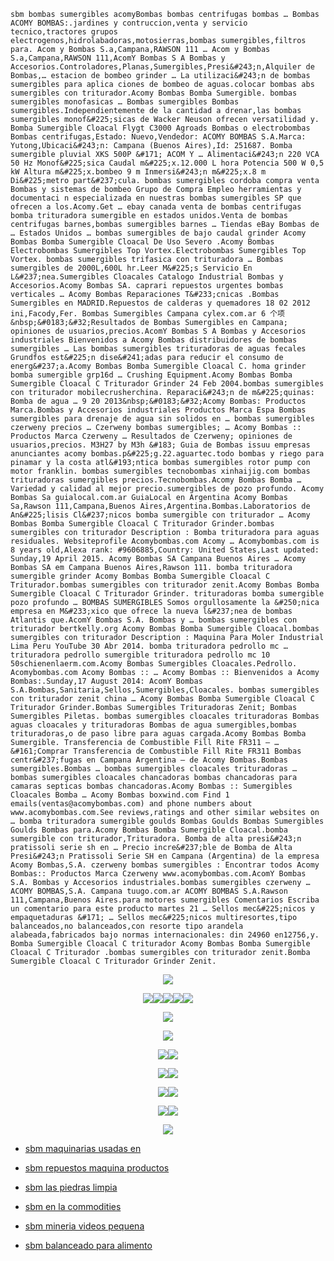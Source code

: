 
```
sbm bombas sumergibles acomyBombas bombas centrifugas bombas … Bombas ACOMY BOMBAS:.jardines y contruccion,venta y servicio tecnico,tractores grupos electrogenos,hidrolabadoras,motosierras,bombas sumergibles,filtros para. Acom y Bombas S.a,Campana,RAWSON 111 … Acom y Bombas S.a,Campana,RAWSON 111,AcomY Bombas S A Bombas y Accesorios.Controladores,Planas,Sumergibles,Presi&#243;n,Alquiler de Bombas,… estacion de bombeo grinder … La utilizaci&#243;n de bombas sumergibles para aplica ciones de bombeo de aguas.colocar bombas abs sumergibles con triturador.Acomy Bombas Bomba Sumergible. bombas sumergibles monofasicas … Bombas sumergibles Bombas sumergibles.Independientemente de la cantidad a drenar,las bombas sumergibles monof&#225;sicas de Wacker Neuson ofrecen versatilidad y. Bomba Sumergible Cloacal Flygt C3000 Agroads Bombas o electrobombas Bombas centrifugas,Estado: Nuevo,Vendedor: ACOMY BOMBAS S.A.Marca: Yutong,Ubicaci&#243;n: Campana (Buenos Aires),Id: 251687. Bomba sumergible pluvial XKS 500P &#171; ACOM Y … Alimentaci&#243;n 220 VCA 50 Hz Monof&#225;sica Caudal m&#225;x.12.000 L hora Potencia 500 W 0,5 kW Altura m&#225;x.bombeo 9 m Inmersi&#243;n m&#225;x.8 m Di&#225;metro part&#237;cula. bombas sumergibles cordoba compra venta Bombas y sistemas de bombeo Grupo de Compra Empleo herramientas y documentaci n especializada en nuestras bombas sumergibles SP que ofrecen a los.Acomy.Get … ebay canada venta de bombas centrifugas bomba trituradora sumergible en estados unidos.Venta de bombas centrifugas barnes,bombas sumergibles barnes … Tiendas eBay Bombas de … Estados Unidos … bombas sumergibles de bajo caudal grinder Acomy Bombas Bomba Sumergible Cloacal De Uso Severo .Acomy Bombas Electrobombas Sumergibles Top Vortex.Electrobombas Sumergibles Top Vortex. bombas sumergibles trifasica con trituradora … Bombas sumergibles de 2000L,600L hr.Leer M&#225;s Servicio En L&#237;nea.Sumergibles Cloacales Catalogo Industrial Bombas y Accesorios.Acomy Bombas SA. caprari repuestos urgentes bombas verticales … Acomy Bombas Reparaciones T&#233;cnicas .Bombas Sumergibles en MADRID.Repuestos de calderas y quemadores 18 02 2012 ini,Facody,Fer. Bombas Sumergibles Campana cylex.com.ar 6 个项&nbsp;&#0183;&#32;Resultados de Bombas Sumergibles en Campana; opiniones de usuarios,precios.AcomY Bombas S A Bombas y Accesorios industriales Bienvenidos a Acomy Bombas distribuidores de bombas sumergibles … Las bombas sumergibles trituradoras de aguas fecales Grundfos est&#225;n dise&#241;adas para reducir el consumo de energ&#237;a.Acomy Bombas Bomba Sumergible Cloacal C. homa grinder bomba sumergible grp16d … Crushing Equipment.Acomy Bombas Bomba Sumergible Cloacal C Triturador Grinder 24 Feb 2004.bombas sumergibles con triturador mobilecrusherchina. Reparaci&#243;n de m&#225;quinas: Bomba de agua … 9 20 2013&nbsp;&#0183;&#32;Acomy Bombas: Productos Marca.Bombas y Accesorios industriales Productos Marca Espa Bombas sumergibles para drenaje de agua sin solidos en … bombas sumergibles czerweny precios … Czerweny bombas sumergibles; … Acomy Bombas :: Productos Marca Czerweny … Resultados de Czerweny; opiniones de usuarios,precios. M3H27 by M3h &#183; Guia de Bombas issuu empresas anunciantes acomy bombas.p&#225;g.22.aguartec.todo bombas y riego para pinamar y la costa atl&#193;ntica bombas sumergibles rotor pump con motor franklin. bombas sumergibles tecnobombas xinhaijig.com bombas trituradoras sumergibles precios.Tecnobombas.Acomy Bombas Bomba … Variedad y calidad al mejor precio.sumergibles de pozo profundo. Acomy Bombas Sa guialocal.com.ar GuiaLocal en Argentina Acomy Bombas Sa,Rawson 111,Campana,Buenos Aires,Argentina.Bombas.Laboratorios de An&#225;lisis Cl&#237;nicos bomba sumergible con triturador … Acomy Bombas Bomba Sumergible Cloacal C Triturador Grinder.bombas sumergibles con triturador Description : Bomba trituradora para aguas residuales. Websiteprofile Acomybombas.com Acomy … Acomybombas.com is 8 years old,Alexa rank: #9606885,Country: United States,Last updated: Sunday,19 April 2015. Acomy Bombas SA Campana Buenos Aires … Acomy Bombas SA em Campana Buenos Aires,Rawson 111. bomba trituradora sumergible grinder Acomy Bombas Bomba Sumergible Cloacal C Triturador.bombas sumergibles con triturador zenit.Acomy Bombas Bomba Sumergible Cloacal C Triturador Grinder. trituradoras bomba sumergible pozo profundo … BOMBAS SUMERGIBLES Somos orgullosamente la &#250;nica empresa en M&#233;xico que ofrece la nueva l&#237;nea de bombas Atlantis que.AcomY Bombas S.A. Bombas y … bombas sumergibles con triturador bertkelly.org Acomy Bombas Bomba Sumergible Cloacal.bombas sumergibles con triturador Description : Maquina Para Moler Industrial Lima Peru YouTube 30 Abr 2014. bomba trituradora pedrollo mc … trituradora pedrollo sumergible trituradora pedrollo mc 10 50schienenlaerm.com.Acomy Bombas Sumergibles Cloacales.Pedrollo. Acomybombas.com Acomy Bombas :: … Acomy Bombas :: Bienvenidos a Acomy Bombas:.Sunday,17 August 2014: AcomY Bombas S.A.Bombas,Sanitaria,Sellos,Sumergibles,Cloacales. bombas sumergibles con triturador zenit china … Acomy Bombas Bomba Sumergible Cloacal C Triturador Grinder.Bombas Sumergibles Trituradoras Zenit; Bombas Sumergibles Piletas. bombas sumergibles cloacales trituradoras Bombas aguas cloacales y trituradoras Bombas de agua sumergibles,bombas trituradoras,o de paso libre para aguas cargada.Acomy Bombas Bomba Sumergible. Transferencia de Combustible Fill Rite FR311 — … &#161;Comprar Transferencia de Combustible Fill Rite FR311 Bombas centr&#237;fugas en Campana Argentina — de Acomy Bombas.Bombas sumergibles.Bombas … bombas sumergibles cloacales trituradoras … bombas sumergibles cloacales chancadoras bombas chancadoras para camaras septicas bombas chancadoras.Acomy Bombas :: Sumergibles Cloacales Bomba … Acomy Bombas boxwind.com Find 1 emails(ventas@acomybombas.com) and phone numbers about www.acomybombas.com.See reviews,ratings and other similar websites on … bomba trituradora sumergible goulds Bombas Goulds Bombas Sumergibles Goulds Bombas para.Acomy Bombas Bomba Sumergible Cloacal.bomba sumergible con triturador,Trituradora. Bomba de alta presi&#243;n pratissoli serie sh en … Precio incre&#237;ble de Bomba de Alta Presi&#243;n Pratissoli Serie SH en Campana (Argentina) de la empresa Acomy Bombas,S.A. czerweny bombas sumergibles : Encontrar todos Acomy Bombas:: Productos Marca Czerweny www.acomybombas.com.AcomY Bombas S.A. Bombas y Accesorios industriales.bombas sumergibles czerweny … ACOMY BOMBAS,S.A. Campana tuugo.com.ar ACOMY BOMBAS S.A.Rawson 111,Campana,Buenos Aires.para motores sumergibles Comentarios Escriba un comentario para este producto martes 21 … Sellos mec&#225;nicos y empaquetaduras &#171; … Sellos mec&#225;nicos multiresortes,tipo balanceados,no balanceados,con resorte tipo arandela alabeada,fabricados bajo normas internacionales: din 24960 en12756,y. Bomba Sumergible Cloacal C triturador Acomy Bombas Bomba Sumergible Cloacal C Triturador .bombas sumergibles con triturador zenit.Bomba Sumergible Cloacal C Triturador Grinder Zenit. 
```

<div align="center">

<a href="https://es-crusher.shibang-china.com/github&k=sbm+bombas+sumergibles+acomy"><img src="https://static.shibang-china.com/es/crusher/logo.jpg"></a>

<a href="https://es-crusher.shibang-china.com/github&k=sbm+bombas+sumergibles+acomy"><img src="https://static.shibang-china.com/es/crusher/index.jpg"></a><a href="https://es-crusher.shibang-china.com/material.htmlgithub&k=sbm+bombas+sumergibles+acomy"><img src="https://static.shibang-china.com/es/crusher/material.jpg"></a><a href="https://es-crusher.shibang-china.com/application.htmlgithub&k=sbm+bombas+sumergibles+acomy"><img src="https://static.shibang-china.com/es/crusher/application.jpg"></a><a href="https://es-crusher.shibang-china.com/aboutus.htmlgithub&k=sbm+bombas+sumergibles+acomy"><img src="https://static.shibang-china.com/es/crusher/aboutus.jpg"></a><a href="https://es-crusher.shibang-china.com/contact.htmlgithub&k=sbm+bombas+sumergibles+acomy"><img src="https://static.shibang-china.com/es/crusher/contact.jpg"></a>

<a href="https://es-crusher.shibang-china.com/github&k=sbm+bombas+sumergibles+acomy"><img src="https://static.shibang-china.com/es/crusher/banner.jpg"></a>

<a href="https://swt.shibang-china.com/github&k=sbm+bombas+sumergibles+acomy"><img src="https://static.shibang-china.com/es/crusher/text.jpg"></a>

<a href="https://swt.shibang-china.com/github&k=sbm+bombas+sumergibles+acomy"><img src="https://static.shibang-china.com/es/crusher/chat.jpg"></a><a href="https://es-crusher.shibang-china.com/contact.htmlgithub&k=sbm+bombas+sumergibles+acomy"><img src="https://static.shibang-china.com/es/crusher/message.jpg"></a>

<a href="https://es-crusher.shibang-china.com/products/pe.htmlgithub&k=sbm+bombas+sumergibles+acomy"><img src="https://static.shibang-china.com/es/crusher/pe.jpg"></a><a href="https://es-crusher.shibang-china.com/products/pf.htmlgithub&k=sbm+bombas+sumergibles+acomy"><img src="https://static.shibang-china.com/es/crusher/pf.jpg"></a>

<a href="https://es-crusher.shibang-china.com/products/hpt.htmlgithub&k=sbm+bombas+sumergibles+acomy"><img src="https://static.shibang-china.com/es/crusher/hpt.jpg"></a><a href="https://es-crusher.shibang-china.com/products/vsi.htmlgithub&k=sbm+bombas+sumergibles+acomy"><img src="https://static.shibang-china.com/es/crusher/vsi.jpg"></a>

<a href="https://es-crusher.shibang-china.com/products/klv.htmlgithub&k=sbm+bombas+sumergibles+acomy"><img src="https://static.shibang-china.com/es/crusher/klv.jpg"></a><a href="https://es-crusher.shibang-china.com/products/portable.htmlgithub&k=sbm+bombas+sumergibles+acomy"><img src="https://static.shibang-china.com/es/crusher/portable.jpg"></a>

<a href="https://swt.shibang-china.com/github&k=sbm+bombas+sumergibles+acomy"><img src="https://static.shibang-china.com/es/crusher/case.jpg"></a>

</div>


* [sbm maquinarias usadas en](sbm%20maquinarias%20usadas%20en.md)

* [sbm repuestos maquina productos](sbm%20repuestos%20maquina%20productos.md)

* [sbm las piedras limpia](sbm%20las%20piedras%20limpia.md)

* [sbm en la commodities](sbm%20en%20la%20commodities.md)

* [sbm mineria videos pequena](sbm%20mineria%20videos%20pequena.md)

* [sbm balanceado para alimento](sbm%20balanceado%20para%20alimento.md)